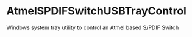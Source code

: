 # AtmelSPDIFSwitchUSBTrayControl
Windows system tray utility to control an Atmel based S/PDIF Switch
